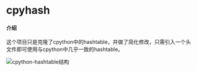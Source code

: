 # cpyhash

#### 介绍
这个项目只是克隆了cpython中的hashtable，并做了简化修改，只需引入一个头文件即可使用与cpython中几乎一致的hashtable。

![cpython-hashtable结构](https://images.gitee.com/uploads/images/2020/1228/101235_cb10adcf_5034884.jpeg "cpython-hashtable.jpg")